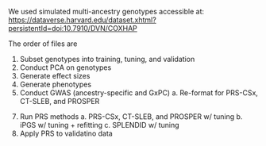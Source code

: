 We used simulated multi-ancestry genotypes accessible at: https://dataverse.harvard.edu/dataset.xhtml?persistentId=doi:10.7910/DVN/COXHAP

The order of files are
1) Subset genotypes into training, tuning, and validation
2) Conduct PCA on genotypes
3) Generate effect sizes
4) Generate phenotypes
5) Conduct GWAS (ancestry-specific and GxPC)
   a. Re-format for PRS-CSx, CT-SLEB, and PROSPER
7. Run PRS methods
   a. PRS-CSx, CT-SLEB, and PROSPER w/ tuning
   b. iPGS w/ tuning + refitting
   c. SPLENDID w/ tuning
9. Apply PRS to validatino data
